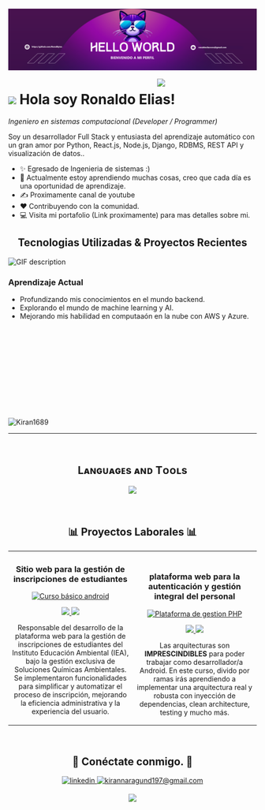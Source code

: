 <!--Banner-->
![RonalBytes Banner Image](./banner.png)

<!--Night Owl image-->
<div>
  <img align="right" width="40%" src="https://owlbertsio-resized.s3.amazonaws.com/Popper.psd.full.png">
</div>


<!--Header Name-->
# <img src="https://emojis.slackmojis.com/emojis/images/1531849430/4246/blob-sunglasses.gif?1531849430" width="30"/> Hola soy Ronaldo Elias! 
*Ingeniero en sistemas computacional (Developer / Programmer)*
<br /> 

<!--Start Intro-->               
<p align="left">Soy un desarrollador Full Stack y entusiasta del aprendizaje automático con un gran amor por Python, React.js, Node.js, Django, RDBMS, REST API y visualización de datos.. </p>

- ✨ Egresado de Ingenieria de sistemas :)
- 🌱 Actualmente estoy aprendiendo muchas cosas, creo que cada día es una oportunidad de aprendizaje.
- ✍ Proximamente canal de youtube 
- ❤ Contribuyendo con la comunidad.
- 💻 Visita mi portafolio (Link proximamente) para mas detalles sobre mi.
<!--End Intro-->

<!--Languages and Tools Section-->       
<h2 align="center">Tecnologias Utilizadas & Proyectos Recientes</h2> 
<picture>
  <source media="(prefers-color-scheme: dark)" srcset="./Skills_Animation_Dark.gif">
  <source media="(prefers-color-scheme: light)" srcset="./Skills_Animation_White.gif">
  <img align="left" alt="GIF description" src="./Skills_Animation_White.gif">
</picture>
<br />

<h3 align="left">Aprendizaje Actual</h3>
<ul align="left">
  <li>Profundizando mis conocimientos en el mundo backend.</li>
  <li>Explorando el mundo de machine learning y AI.</li>
  <li>Mejorando mis habilidad en computaaón en la nube con AWS y Azure.</li>
</ul>
  

<br />
<br />
<br />
<br />
<br />
<br />
<br />
<br />
<br />
<br />


<!--Profile Count Badge-->
<p align="left">
  <img src="https://komarev.com/ghpvc/?username=RonalBytes&label=Vistas%20de%20%20Perfil&color=770677&style=for-the-badge&logo=star" alt="Kiran1689" style="padding-right:20px;" />
</p>

---
<br />

<!--Languages and Tools Section-->       
<h2 align="center">Lᴀɴɢᴜᴀɢᴇs ᴀɴᴅ Tᴏᴏʟs</h2> 
<p align="center">
<img width="500px"  src="https://skillicons.dev/icons?i=py,java,js,html,css,react,nodejs,express,django,md,solidity,postgres,mongo,git,vscode,docker,aws,postman,supabase,linux&perline=10"  />
</p>
<br />


<!--Trophies Section-->   


<!--Github stats Table--> 
<h2 align="center">📊 Proyectos Laborales 📊</h2>

<table>
<tr>
<td width="50%">
<h3 align="center">Sitio web para la gestión de inscripciones de estudiantes</h3>
<div align="center">
<a href="" target="_blank"><img src="https://i.imgur.com/AuY1iFc.jpeg" width="400" alt="Curso básico android"></a>
<p>
<a href="https://github.com/ArisGuimera/Android-Expert" target="_blank">
<img src="https://img.shields.io/badge/CÓDIGO-ff9?style=for-the-badge&logo=github&logoColor=black">
</a>
<a href="https://youtu.be/vJapzH_46a8" target="_blank">
<img src="https://img.shields.io/badge/-Youtube-green?style=for-the-badge&color=fbfc40">
</a>
</p>
<p>Responsable del desarrollo de la plataforma web para la gestión de inscripciones de estudiantes del Instituto Educación Ambiental (IEA), bajo la gestión exclusiva de Soluciones Químicas Ambientales. Se implementaron funcionalidades para simplificar y automatizar el proceso de inscripción, mejorando la eficiencia administrativa y la experiencia del usuario.</p>
</div>
                                                                                      
</td>

<td width="50%">
               <br>
<h3 align="center">plataforma web para la autenticación y gestión integral del personal</h3>
<div align="center">                                       
<a href="https://github.com/ArisGuimera/SimpleAndroidMVVM" target="_blank"><img src="https://i.imgur.com/3jFqdV4.png" width="450" alt="Plataforma de gestion PHP"></a>
<br>
<p>
<a href="https://github.com/ArisGuimera/SimpleAndroidMVVM" target="_blank">
<img src="https://img.shields.io/badge/C%C3%93DIGO-80ffaa?style=for-the-badge&logo=github&logoColor=black">
</a>
<a href="https://youtu.be/hhhSMXi0R3E" target="_blank">
<img src="https://img.shields.io/badge/-Youtube-green?style=for-the-badge&color=3fFD7f">
</a>
</p>
</p>Las arquitecturas son <strong>IMPRESCINDIBLES</strong> para poder trabajar como desarrollador/a Android. En este curso, divido por ramas irás aprendiendo a implementar una arquitectura real y robusta con inyección de dependencias, clean architecture, testing y mucho más.</p>
</div>                                                             
</table>                                                                                 
</div>
<br>




<!--Contact Section--> 

<h2 align="center">🤝 Conéctate conmigo. 🤝 </h2>
<div align="center">
 <a href="https://www.linkedin.com/in/ronaldo-elias-vera/" target="_blank">
<img src=https://img.shields.io/badge/linkedin-%231E77B5.svg?&style=for-the-badge&logo=linkedin&logoColor=white alt=linkedin style="margin-bottom: 5px;" />
</a>
  
<a href="mailto:ronaldoeliasvera@gmail.com" target="_blank">
<img src="https://img.shields.io/badge/Gmail-D14836?style=for-the-badge&logo=gmail&logoColor=white" alt=kirannaragund197@gmail.com mail style="margin-bottom: 5px;" />
</a>

</div>

<!--Footer--> 
<p align="center">
  <img src="https://capsule-render.vercel.app/api?type=waving&color=gradient&height=65&section=footer"/>
</p>
